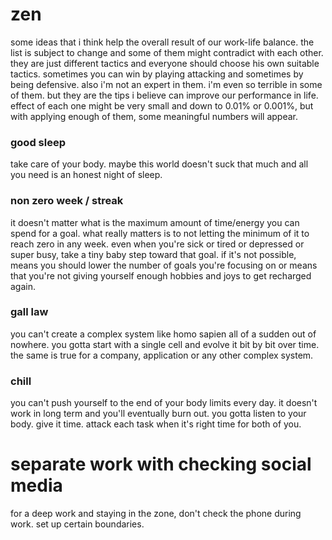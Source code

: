 # zen
some ideas that i think help the overall result of our work-life balance. the list is subject to change and some of them might contradict with each other. they are just different tactics and everyone should choose his own suitable tactics. sometimes you can win by playing attacking and sometimes by being defensive. also i'm not an expert in them. i'm even so terrible in some of them. but they are the tips i believe can improve our performance in life. effect of each one might be very small and down to 0.01% or 0.001%, but with applying enough of them, some meaningful numbers will appear.

### good sleep
take care of your body. maybe this world doesn't suck that much and all you need is an honest night of sleep.
### non zero week / streak
it doesn't matter what is the maximum amount of time/energy you can spend for a goal. what really matters is to not letting the minimum of it to reach zero in any week. even when you're sick or tired or depressed or super busy, take a tiny baby step toward that goal. if it's not possible, means you should lower the number of goals you're focusing on or means that you're not giving yourself enough hobbies and joys to get recharged again.
### gall law
you can't create a complex system like homo sapien all of a sudden out of nowhere. you gotta start with a single cell and evolve it bit by bit over time. the same is true for a company, application or any other complex system.
### chill
you can't push yourself to the end of your body limits every day. it doesn't work in long term and you'll eventually burn out. you gotta listen to your body. give it time. attack each task when it's right time for both of you.
# separate work with checking social media
for a deep work and staying in the zone, don't check the phone during work. set up certain boundaries.